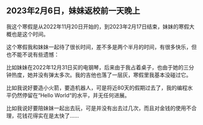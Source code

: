 ## 2023年2月6日，妹妹返校前一天晚上

我这个寒假是从2022年11月20日开始的，到2023年2月17日结束，妹妹的寒假大概也是这个时间。

这个寒假我和妹妹一起待了很长时间，差不多是两个半月的时间，有很多快乐，但也不能不说有些遗憾：

比如妹妹在2022年12月31日买的电钢琴，后来由于我占着桌子，也由于她的三分钟热度，她并没有弹太多次。我的吉他也落了一层灰，寒假里我基本没碰过它。

比如我说好要造小火箭，要造机器人，可是将近80天的假期过去了，我的编程水平仍然停留在“Hello World“的水平，并无任何进展。

比如我说好要陪妹妹一起出去玩，可是并没有出去过几次，而且对金钱的使用不合理，花钱花得实在是太快了......